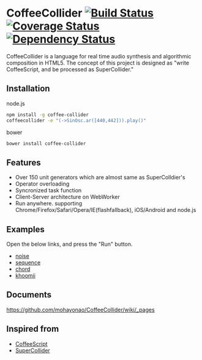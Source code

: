 # CoffeeCollider [![Build Status](https://travis-ci.org/mohayonao/CoffeeCollider.png?branch=master)](https://travis-ci.org/mohayonao/CoffeeCollider) [![Coverage Status](https://coveralls.io/repos/mohayonao/CoffeeCollider/badge.png?branch=master)](https://coveralls.io/r/mohayonao/CoffeeCollider?branch=master) [![Dependency Status](https://david-dm.org/mohayonao/CoffeeCollider.png)](https://david-dm.org/mohayonao/CoffeeCollider)

CoffeeCollider is a language for real time audio synthesis and algorithmic composition in HTML5. The concept of this project is designed as "write CoffeeScript, and be processed as SuperCollider."

## Installation
node.js
```sh
npm install -g coffee-collider
coffeecollider -e "(->SinOsc.ar([440,442])).play()"
```

bower
```sh
bower install coffee-collider
```

## Features
- Over 150 unit generators which are almost same as SuperColldier's
- Operator overloading
- Syncronized task function
- Client-Server architecture on WebWorker
- Run anywhere. supporting Chrome/Firefox/Safari/Opera/IE(flashfallback), iOS/Android and node.js

## Examples
Open the below links, and press the "Run" button.

- [noise](http://mohayonao.github.io/CoffeeCollider/#noise.coffee)
- [sequence](http://mohayonao.github.io/CoffeeCollider/#sequence.coffee)
- [chord](http://mohayonao.github.io/CoffeeCollider/#chord.coffee)
- [khoomii](http://mohayonao.github.io/CoffeeCollider/#khoomii.coffee)

## Documents

https://github.com/mohayonao/CoffeeCollider/wiki/_pages

## Inspired from
- [CoffeeScript](http://coffeescript.org/)
- [SuperCollider](http://supercollider.sourceforge.net/)
